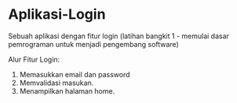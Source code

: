 # Aplikasi-Login
Sebuah aplikasi dengan fitur login (latihan bangkit 1 - memulai dasar pemrograman untuk menjadi pengembang software)

Alur Fitur Login:
1. Memasukkan email dan password
2. Memvalidasi masukan.
3. Menampilkan halaman home.    
